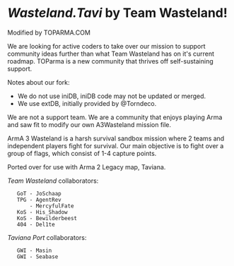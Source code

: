 *Wasteland.Tavi* by Team Wasteland!
===================
Modified by TOPARMA.COM

We are looking for active coders to take over our mission to support community ideas further than what Team Wasteland has on it's current roadmap. TOParma is a new community that thrives off self-sustaining support. 

Notes about our fork:
* We do not use iniDB, iniDB code may not be updated or merged. 
* We use extDB, initially provided by @Torndeco.


We are not a support team. We are a community that enjoys playing Arma and saw fit to modify our own A3Wasteland mission file. 

ArmA 3 Wasteland is a harsh survival sandbox mission where 2 teams and independent players fight for survival. Our main objective is to fight over a group of flags, which consist of 1-4 capture points.

Ported over for use with Arma 2 Legacy map, Taviana.

*Team Wasteland* collaborators:

       GoT - JoSchaap
       TPG - AgentRev
           - MercyfulFate
       KoS - His_Shadow
       KoS - Bewilderbeest
       404 - Del1te
	   
*Taviana Port* collaborators:

	   GWI - Masin
	   GWI - Seabase